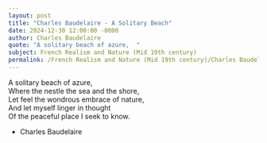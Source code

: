 ```yaml
---
layout: post
title: "Charles Baudelaire - A Solitary Beach"
date: 2024-12-30 12:00:00 -0000
author: Charles Baudelaire
quote: "A solitary beach of azure,  "
subject: French Realism and Nature (Mid 19th century)
permalink: /French Realism and Nature (Mid 19th century)/Charles Baudelaire/Charles Baudelaire - A Solitary Beach
---
```


A solitary beach of azure,  
Where the nestle the sea and the shore,  
Let feel the wondrous embrace of nature,  
And let myself linger in thought  
Of the peaceful place I seek to know.


- Charles Baudelaire
